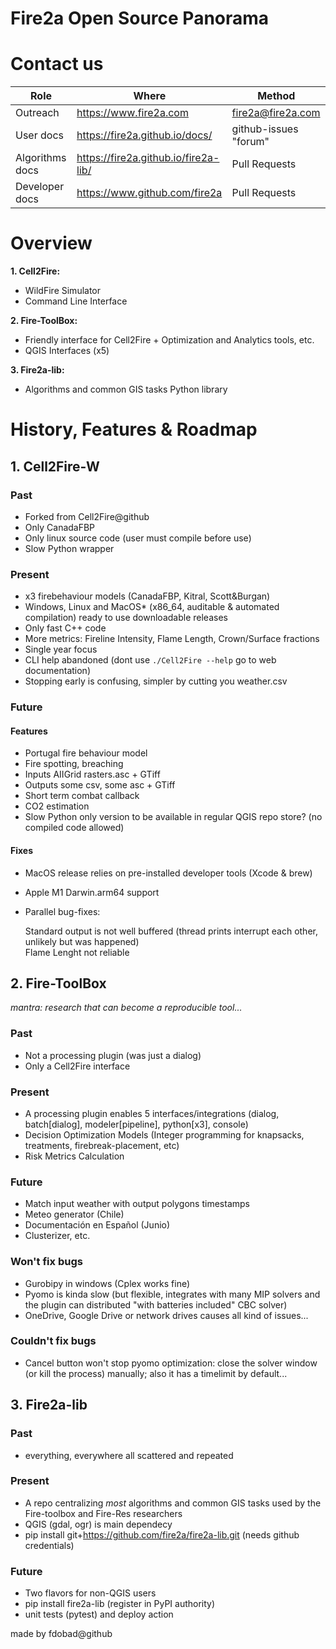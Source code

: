 <h1> Fire2a Open Source Panorama </h1>

# Contact us

| Role | Where | Method |
| --- | --- | --- | 
| Outreach |  https://www.fire2a.com | fire2a@fire2a.com | 
| User docs |  https://fire2a.github.io/docs/ | github-issues "forum" |
| Algorithms docs |  https://fire2a.github.io/fire2a-lib/ | Pull Requests |
| Developer docs |  https://www.github.com/fire2a | Pull Requests |


# Overview
__1. Cell2Fire:__  
- WildFire Simulator  
- Command Line Interface  

__2. Fire-ToolBox:__  
- Friendly interface for Cell2Fire + Optimization and Analytics tools, etc.  
- QGIS Interfaces (x5)  

__3. Fire2a-lib:__  
- Algorithms and common GIS tasks Python library  

# History, Features & Roadmap

## 1. Cell2Fire-W

### Past
* Forked from Cell2Fire@github
* Only CanadaFBP
* Only linux source code (user must compile before use)
* Slow Python wrapper

### Present
* x3 firebehaviour models (CanadaFBP, Kitral, Scott&Burgan)
* Windows, Linux and MacOS* (x86_64, auditable & automated compilation) ready to use downloadable releases
* Only fast C++ code 
* More metrics: Fireline Intensity, Flame Length, Crown/Surface fractions
* Single year focus
* CLI help abandoned (dont use `./Cell2Fire --help` go to web documentation)
* Stopping early is confusing, simpler by cutting you weather.csv

### Future

#### Features
* Portugal fire behaviour model
* Fire spotting, breaching
* Inputs AIIGrid rasters.asc + GTiff 
* Outputs some csv, some asc + GTiff
* Short term combat callback
* CO2 estimation
* Slow Python only version to be available in regular QGIS repo store? (no compiled code allowed)

#### Fixes
* MacOS release relies on pre-installed developer tools (Xcode & brew)
* Apple M1 Darwin.arm64 support
* Parallel bug-fixes:

	Standard output is not well buffered (thread prints interrupt each other, unlikely but was happened)  
	Flame Lenght not reliable


## 2. Fire-ToolBox
_mantra: research that can become a reproducible tool..._

### Past
* Not a processing plugin (was just a dialog)
* Only a Cell2Fire interface

### Present
* A processing plugin enables 5 interfaces/integrations (dialog, batch[dialog], modeler[pipeline], python[x3], console)
* Decision Optimization Models (Integer programming for knapsacks, treatments, firebreak-placement, etc)
* Risk Metrics Calculation

### Future
* Match input weather with output polygons timestamps
* Meteo generator (Chile)
* Documentación en Español (Junio)
* Clusterizer, etc.
  
### Won't fix bugs
* Gurobipy in windows (Cplex works fine)
* Pyomo is kinda slow (but flexible, integrates with many MIP solvers and the plugin can distributed "with batteries included" CBC solver)
* OneDrive, Google Drive or network drives causes all kind of issues...

### Couldn't fix bugs
* Cancel button won't stop pyomo optimization: close the solver window (or kill the process) manually; also it has a timelimit by default...

## 3. Fire2a-lib

### Past
* everything, everywhere all scattered and repeated
  
### Present
* A repo centralizing _most_ algorithms and common GIS tasks used by the Fire-toolbox and Fire-Res researchers
* QGIS (gdal, ogr) is main dependecy
* pip install git+https://github.com/fire2a/fire2a-lib.git (needs github credentials)

### Future
* Two flavors for non-QGIS users
* pip install fire2a-lib (register in PyPI authority)
* unit tests (pytest) and deploy action

made by fdobad@github
